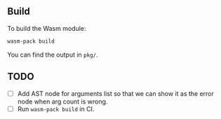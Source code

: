 ## Build

To build the Wasm module:
```bash
wasm-pack build
```

You can find the output in `pkg/`.

## TODO

- [ ] Add AST node for arguments list so that we can show it as the error node when arg count is wrong.
- [ ] Run `wasm-pack build` in CI.